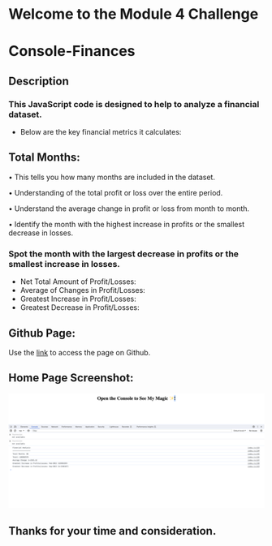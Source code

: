 # Welcome to the Module 4 Challenge
# Console-Finances

## Description

 ### This JavaScript code is designed to help to analyze a financial dataset. 
 
* Below are the key financial metrics it calculates:

## Total Months:

• This tells you how many months are included in the dataset.

• Understanding of the total profit or loss over the entire period.

• Understand the average change in profit or loss from month to month.

• Identify the month with the highest increase in profits or the smallest decrease in losses.

 ### Spot the month with the largest decrease in profits or the smallest increase in losses.

- Net Total Amount of Profit/Losses:
- Average of Changes in Profit/Losses:
- Greatest Increase in Profit/Losses:
- Greatest Decrease in Profit/Losses:

## Github Page:
Use the [link](https://github.com/SamiraBalayoglu/Console-FInances) to access the page on Github. 

## Home Page Screenshot:
![Home page view](Homepage-screenshot.png)

## Thanks for your time and consideration. 